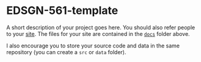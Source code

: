 # EDSGN-561-template
A short description of your project goes here. You should also refer people to your [site](https://cmccomb.github.io/EDSGN-561-template/). The files for your site are contained in the [`docs`](https://github.com/cmccomb/EDSGN-561-template/tree/main/docs) folder above.

I also encourage you to store your source code and data in the same repository (you can create a `src` or `data` folder).
